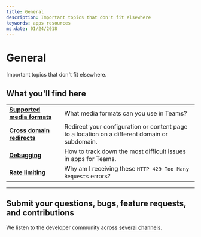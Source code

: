 ```yaml
---
title: General
description: Important topics that don't fit elsewhere
keywords: apps resources
ms.date: 01/24/2018
---
```

# General

Important topics that don't fit elsewhere.

## What you'll find here

|   |   |
| - | - |
| [**Supported media formats**](~/resources/general/media-formats) | What media formats can you use in Teams? |
| [**Cross domain redirects**](~/resources/general/cross-domain) | Redirect your configuration or content page to a location on a different domain or subdomain. |
| [**Debugging**](~/resources/general/debug) | How to track down the most difficult issues in apps for Teams. |
| [**Rate limiting**](~/resources/general/rate-limit) | Why am I receiving these `HTTP 429 Too Many Requests` errors? |

---

## Submit your questions, bugs, feature requests, and contributions

We listen to the developer community across [several channels](~/feedback).
